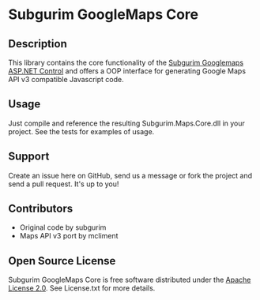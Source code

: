 Subgurim GoogleMaps Core
=========================

Description
-----------

This library contains the core functionality of the [Subgurim Googlemaps ASP.NET Control](http://en.googlemaps.subgurim.net/) and offers a OOP interface for generating Google Maps API v3 compatible Javascript code.

Usage
-----

Just compile and reference the resulting Subgurim.Maps.Core.dll in your project. See the tests for examples of usage.

Support
-------

Create an issue here on GitHub, send us a message or fork the project and send a pull request. It's up to you!

Contributors
------------

* Original code by subgurim
* Maps API v3 port by mcliment

Open Source License
-------------------

Subgurim GoogleMaps Core is free software distributed under the [Apache License 2.0](http://www.apache.org/licenses/LICENSE-2.0). See License.txt for more details.
